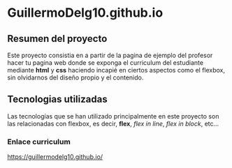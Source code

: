 # GuillermoDelg10.github.io
## Resumen del proyecto
Este proyecto consistia en a partir de la pagina de ejemplo del profesor hacer tu pagina web donde se exponga el curriculum del estudiante mediante **html** y **css** haciendo incapié en ciertos aspectos como el flexbox, sin olvidarnos del diseño propio y el contenido.

## Tecnologias utilizadas
Las tecnologías que se han utilizado principalmente en este proyecto son las relacionadas con flexbox, es decir, **flex**, *flex in line*, *flex in block*, etc...

### Enlace curriculum
https://guillermodelg10.github.io/
